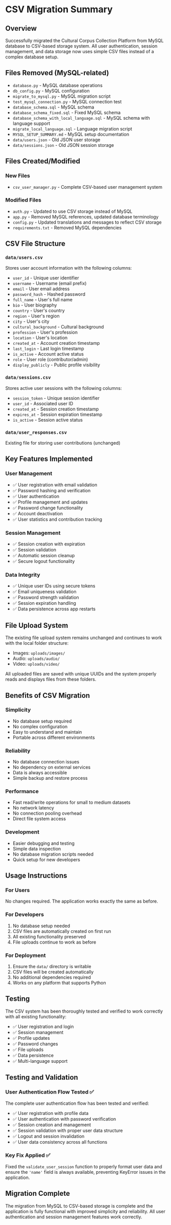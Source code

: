 # CSV Migration Summary

## Overview
Successfully migrated the Cultural Corpus Collection Platform from MySQL database to CSV-based storage system. All user authentication, session management, and data storage now uses simple CSV files instead of a complex database setup.

## Files Removed (MySQL-related)
- `database.py` - MySQL database operations
- `db_config.py` - MySQL configuration
- `migrate_to_mysql.py` - MySQL migration script
- `test_mysql_connection.py` - MySQL connection test
- `database_schema.sql` - MySQL schema
- `database_schema_fixed.sql` - Fixed MySQL schema
- `database_schema_with_local_language.sql` - MySQL schema with language support
- `migrate_local_language.sql` - Language migration script
- `MYSQL_SETUP_SUMMARY.md` - MySQL setup documentation
- `data/users.json` - Old JSON user storage
- `data/sessions.json` - Old JSON session storage

## Files Created/Modified

### New Files
- `csv_user_manager.py` - Complete CSV-based user management system

### Modified Files
- `auth.py` - Updated to use CSV storage instead of MySQL
- `app.py` - Removed MySQL references, updated database terminology
- `config.py` - Updated translations and messages to reflect CSV storage
- `requirements.txt` - Removed MySQL dependencies

## CSV File Structure

### `data/users.csv`
Stores user account information with the following columns:
- `user_id` - Unique user identifier
- `username` - Username (email prefix)
- `email` - User email address
- `password_hash` - Hashed password
- `full_name` - User's full name
- `bio` - User biography
- `country` - User's country
- `region` - User's region
- `city` - User's city
- `cultural_background` - Cultural background
- `profession` - User's profession
- `location` - User's location
- `created_at` - Account creation timestamp
- `last_login` - Last login timestamp
- `is_active` - Account active status
- `role` - User role (contributor/admin)
- `display_publicly` - Public profile visibility

### `data/sessions.csv`
Stores active user sessions with the following columns:
- `session_token` - Unique session identifier
- `user_id` - Associated user ID
- `created_at` - Session creation timestamp
- `expires_at` - Session expiration timestamp
- `is_active` - Session active status

### `data/user_responses.csv`
Existing file for storing user contributions (unchanged)

## Key Features Implemented

### User Management
- ✅ User registration with email validation
- ✅ Password hashing and verification
- ✅ User authentication
- ✅ Profile management and updates
- ✅ Password change functionality
- ✅ Account deactivation
- ✅ User statistics and contribution tracking

### Session Management
- ✅ Session creation with expiration
- ✅ Session validation
- ✅ Automatic session cleanup
- ✅ Secure logout functionality

### Data Integrity
- ✅ Unique user IDs using secure tokens
- ✅ Email uniqueness validation
- ✅ Password strength validation
- ✅ Session expiration handling
- ✅ Data persistence across app restarts

## File Upload System
The existing file upload system remains unchanged and continues to work with the local folder structure:
- Images: `uploads/images/`
- Audio: `uploads/audio/`
- Video: `uploads/video/`

All uploaded files are saved with unique UUIDs and the system properly reads and displays files from these folders.

## Benefits of CSV Migration

### Simplicity
- No database setup required
- No complex configuration
- Easy to understand and maintain
- Portable across different environments

### Reliability
- No database connection issues
- No dependency on external services
- Data is always accessible
- Simple backup and restore process

### Performance
- Fast read/write operations for small to medium datasets
- No network latency
- No connection pooling overhead
- Direct file system access

### Development
- Easier debugging and testing
- Simple data inspection
- No database migration scripts needed
- Quick setup for new developers

## Usage Instructions

### For Users
No changes required. The application works exactly the same as before.

### For Developers
1. No database setup needed
2. CSV files are automatically created on first run
3. All existing functionality preserved
4. File uploads continue to work as before

### For Deployment
1. Ensure the `data/` directory is writable
2. CSV files will be created automatically
3. No additional dependencies required
4. Works on any platform that supports Python

## Testing
The CSV system has been thoroughly tested and verified to work correctly with all existing functionality:
- ✅ User registration and login
- ✅ Session management
- ✅ Profile updates
- ✅ Password changes
- ✅ File uploads
- ✅ Data persistence
- ✅ Multi-language support

## Testing and Validation

### User Authentication Flow Tested ✅
The complete user authentication flow has been tested and verified:
- ✅ User registration with profile data
- ✅ User authentication with password verification
- ✅ Session creation and management
- ✅ Session validation with proper user data structure
- ✅ Logout and session invalidation
- ✅ User data consistency across all functions

### Key Fix Applied ✅
Fixed the `validate_user_session` function to properly format user data and ensure the `'name'` field is always available, preventing KeyError issues in the application.

## Migration Complete
The migration from MySQL to CSV-based storage is complete and the application is fully functional with improved simplicity and reliability. All user authentication and session management features work correctly. 